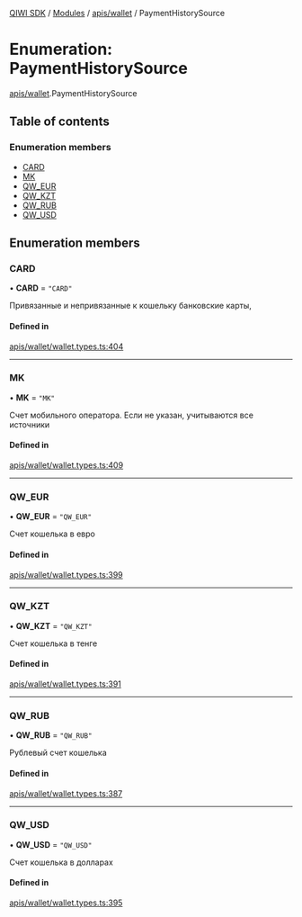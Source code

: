 [QIWI SDK](../README.md) / [Modules](../modules.md) / [apis/wallet](../modules/apis_wallet.md) / PaymentHistorySource

# Enumeration: PaymentHistorySource

[apis/wallet](../modules/apis_wallet.md).PaymentHistorySource

## Table of contents

### Enumeration members

- [CARD](apis_wallet.PaymentHistorySource.md#card)
- [MK](apis_wallet.PaymentHistorySource.md#mk)
- [QW\_EUR](apis_wallet.PaymentHistorySource.md#qw_eur)
- [QW\_KZT](apis_wallet.PaymentHistorySource.md#qw_kzt)
- [QW\_RUB](apis_wallet.PaymentHistorySource.md#qw_rub)
- [QW\_USD](apis_wallet.PaymentHistorySource.md#qw_usd)

## Enumeration members

### CARD

• **CARD** = `"CARD"`

Привязанные и непривязанные к кошельку банковские
карты,

#### Defined in

[apis/wallet/wallet.types.ts:404](https://github.com/AlexXanderGrib/node-qiwi-sdk/blob/05e2fb8/src/apis/wallet/wallet.types.ts#L404)

___

### MK

• **MK** = `"MK"`

Счет мобильного оператора. Если не указан, учитываются
все источники

#### Defined in

[apis/wallet/wallet.types.ts:409](https://github.com/AlexXanderGrib/node-qiwi-sdk/blob/05e2fb8/src/apis/wallet/wallet.types.ts#L409)

___

### QW\_EUR

• **QW\_EUR** = `"QW_EUR"`

Счет кошелька в евро

#### Defined in

[apis/wallet/wallet.types.ts:399](https://github.com/AlexXanderGrib/node-qiwi-sdk/blob/05e2fb8/src/apis/wallet/wallet.types.ts#L399)

___

### QW\_KZT

• **QW\_KZT** = `"QW_KZT"`

Счет кошелька в тенге

#### Defined in

[apis/wallet/wallet.types.ts:391](https://github.com/AlexXanderGrib/node-qiwi-sdk/blob/05e2fb8/src/apis/wallet/wallet.types.ts#L391)

___

### QW\_RUB

• **QW\_RUB** = `"QW_RUB"`

Рублевый счет кошелька

#### Defined in

[apis/wallet/wallet.types.ts:387](https://github.com/AlexXanderGrib/node-qiwi-sdk/blob/05e2fb8/src/apis/wallet/wallet.types.ts#L387)

___

### QW\_USD

• **QW\_USD** = `"QW_USD"`

Счет кошелька в долларах

#### Defined in

[apis/wallet/wallet.types.ts:395](https://github.com/AlexXanderGrib/node-qiwi-sdk/blob/05e2fb8/src/apis/wallet/wallet.types.ts#L395)
